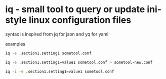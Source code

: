 # iq - small tool to query or update ini-style linux configuration files

syntax is inspired from jq for json and yq for yaml

examples

```bash
iq -e .section1.setting1 sometool.conf

iq -e .section1.setting1=value1 sometool.conf > sometool-new.conf

iq -i -e .section1.setting1=value1 sometool.conf

```